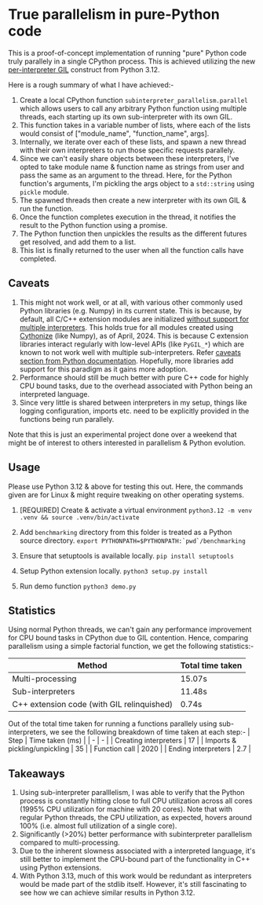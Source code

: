 # True parallelism in pure-Python code

This is a proof-of-concept implementation of running "pure" Python code truly parallely in a single CPython process. This is achieved utilizing the new [per-interpreter GIL](https://peps.python.org/pep-0684/) construct from Python 3.12.

Here is a rough summary of what I have achieved:-

1. Create a local CPython function `subinterpreter_parallelism.parallel` which allows users to call any arbitrary Python function using multiple threads, each starting up its own sub-interpreter with its own GIL.
1. This function takes in a variable number of lists, where each of the lists would consist of ["module_name", "function_name", args].
1. Internally, we iterate over each of these lists, and spawn a new thread with their own interpreters to run those specific requests parallely.
1. Since we can't easily share objects between these interpreters, I've opted to take module name & function name as strings from user and pass the same as an argument to the thread. Here, for the Python function's arguments, I'm pickling the args object to a `std::string` using `pickle` module.
1. The spawned threads then create a new interpreter with its own GIL & run the function.
1. Once the function completes execution in the thread, it notifies the result to the Python function using a promise.
1. The Python function then unpickles the results as the different futures get resolved, and add them to a list.
1. This list is finally returned to the user when all the function calls have completed.

## Caveats

1. This might not work well, or at all, with various other commonly used Python libraries (e.g. Numpy) in its current state. This is because, by default, all C/C++ extension modules are initialized [without support for multiple interpreters](https://docs.python.org/3/c-api/module.html#c.Py_mod_multiple_interpreters). This holds true for all modules created using [Cythonize](https://github.com/cython/cython/blob/368bbde62565f8798e061754caf60c94107f2d8c/Cython/Compiler/ModuleNode.py#L3547) (like Numpy), as of April, 2024. This is because C extension libraries interact regularly with low-level APIs (like `PyGIL_*`) which are known to not work well with multiple sub-interpreters. Refer [caveats section from Python documentation](https://docs.python.org/3/c-api/init.html#bugs-and-caveats). Hopefully, more libraries add support for this paradigm as it gains more adoption.
2. Performance should still be much better with pure C++ code for highly CPU bound tasks, due to the overhead associated with Python being an interpreted language.
3. Since very little is shared between interpreters in my setup, things like logging configuration, imports etc. need to be explicitly provided in the functions being run parallely.

Note that this is just an experimental project done over a weekend that might be of interest to others interested in parallelism & Python evolution.


## Usage
Please use Python 3.12 & above for testing this out.
Here, the commands given are for Linux & might require tweaking on other operating systems.

1. [REQUIRED] Create & activate a virtual environment 
`python3.12 -m venv .venv && source .venv/bin/activate`

1. Add `benchmarking` directory from this folder is treated as a Python source directory. 
```export PYTHONPATH=$PYTHONPATH:`pwd`/benchmarking```

1. Ensure that setuptools is available locally.
`pip install setuptools`

1. Setup Python extension locally.
`python3 setup.py install`

1. Run demo function
`python3 demo.py`

## Statistics
Using normal Python threads, we can't gain any performance improvement for CPU bound tasks in CPython due to GIL contention. Hence, comparing parallelism using a simple factorial function, we get the following statistics:-

| Method | Total time taken | 
| - | - |
Multi-processing | 15.07s
Sub-interpreters | 11.48s |
C++ extension code (with GIL relinquished) |  0.74s 

Out of the total time taken for running a functions parallely using sub-interpreters, we see the following breakdown of time taken at each step:-
| Step | Time taken (ms) |
| - | - |
| Creating interpreters | 17 | 
| Imports & pickling/unpickling | 35 |
| Function call | 2020 |
| Ending interpreters | 2.7 |


## Takeaways

1. Using sub-interpreter paralllelism, I was able to verify that the Python process is constantly hitting close to full CPU utilization across all cores (1995% CPU utilization for machine with 20 cores). Note that with regular Python threads, the CPU utilization, as expected, hovers around 100% (i.e. almost full utilization of a single core).
2. Significantly (>20%) better performance with subinterpreter parallelism compared to multi-processing.
3. Due to the inherent slowness associated with a interpreted language, it's still better to implement the CPU-bound part of the functionality in C++ using Python extensions.
4. With Python 3.13, much of this work would be redundant as interpreters would be made part of the stdlib itself. However, it's still fascinating to see how we can achieve similar results in Python 3.12.

